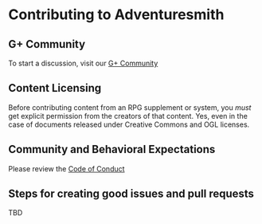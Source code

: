 # Contributing to Adventuresmith

## G+ Community

To start a discussion, visit our [G+ Community](https://plus.google.com/communities/101389134352217517231)

## Content Licensing

Before contributing content from an RPG supplement or system, you _must_ get explicit permission 
from the creators of that content. Yes, even in the case of documents released under Creative Commons and OGL licenses. 

## Community and Behavioral Expectations

Please review the [Code of Conduct](CODE_OF_CONDUCT.md)

## Steps for creating good issues and pull requests

TBD
